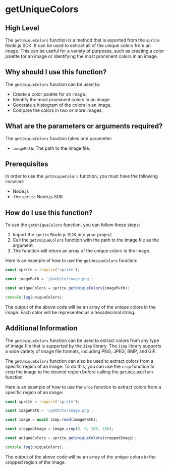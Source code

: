 
  
   # **getUniqueColors**

## High Level

The `getUniqueColors` function is a method that is exported from the `sprite` Node.js SDK. It can be used to extract all of the unique colors from an image. This can be useful for a variety of purposes, such as creating a color palette for an image or identifying the most prominent colors in an image.

## Why should I use this function?

The `getUniqueColors` function can be used to:

* Create a color palette for an image.
* Identify the most prominent colors in an image.
* Generate a histogram of the colors in an image.
* Compare the colors in two or more images.

## What are the parameters or arguments required?

The `getUniqueColors` function takes one parameter:

* `imagePath`: The path to the image file.

## Prerequisites

In order to use the `getUniqueColors` function, you must have the following installed:

* Node.js
* The `sprite` Node.js SDK

## How do I use this function?

To use the `getUniqueColors` function, you can follow these steps:

1. Import the `sprite` Node.js SDK into your project.
2. Call the `getUniqueColors` function with the path to the image file as the argument.
3. The function will return an array of the unique colors in the image.

Here is an example of how to use the `getUniqueColors` function:

```javascript
const sprite = require('sprite');

const imagePath = '/path/to/image.png';

const uniqueColors = sprite.getUniqueColors(imagePath);

console.log(uniqueColors);
```

The output of the above code will be an array of the unique colors in the image. Each color will be represented as a hexadecimal string.

## Additional Information

The `getUniqueColors` function can be used to extract colors from any type of image file that is supported by the `Jimp` library. The `Jimp` library supports a wide variety of image file formats, including PNG, JPEG, BMP, and GIF.

The `getUniqueColors` function can also be used to extract colors from a specific region of an image. To do this, you can use the `crop` function to crop the image to the desired region before calling the `getUniqueColors` function.

Here is an example of how to use the `crop` function to extract colors from a specific region of an image:

```javascript
const sprite = require('sprite');

const imagePath = '/path/to/image.png';

const image = await Jimp.read(imagePath);

const croppedImage = image.crop(0, 0, 100, 100);

const uniqueColors = sprite.getUniqueColors(croppedImage);

console.log(uniqueColors);
```

The output of the above code will be an array of the unique colors in the cropped region of the image.
  
  